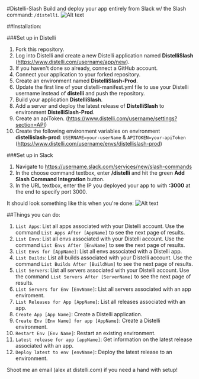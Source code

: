 #Distelli-Slash
Build and deploy your app entirely from Slack w/ the Slash command: `/distelli`.
![Alt text](http://try.distelli.com/hubfs/slack.gif)

##Installation:

###Set up in Distelli
1. Fork this repository.
2. Log into Distelli and create a new Distelli application named **DistelliSlash** (https://www.distelli.com/username/app/new).
3. If you haven't done so already, connect a GitHub account.
4. Connect your application to your forked repository.
5. Create an environment named **DistelliSlash-Prod**.
6. Update the first line of your distelli-manifest.yml file to use your Distelli username instead of **distelli** and push the repository.
7. Build your application **DistelliSlash**.
8. Add a server and deploy the latest release of **DistelliSlash** to environment **DistelliSlash-Prod**.
9. Create an apiToken. (https://www.distelli.com/username/settings?section=API)
10. Create the following environment variables on environment **distellislash-prod**: `USERNAME=your-userName` & `APITOKEN=your-apiToken` (https://www.distelli.com/username/envs/distellislash-prod)

###Set up in Slack
1. Navigate to https://username.slack.com/services/new/slash-commands
2. In the choose command textbox, enter **/distelli** and hit the green **Add Slash Command Integration** button.
3. In the URL textbox, enter the IP you deployed your app to with **:3000** at the end to specify port 3000.

It should look something like this when you're done:
![Alt text](https://monosnap.com/file/IEcnSl09wWXPaHDTEAMpPpXxBXqayz.png)

##Things you can do:
1. `List Apps`: List all apps associated with your Distelli account. Use the command `List Apps After [AppName]` to see the next page of results.
2. `List Envs`: List all envs associated with your Distelli account. Use the command `List Envs After [EnvName]` to see the next page of results.
3. `List Envs for [AppName]`: List all envs associated with a Distelli app.
4. `List Builds`: List all builds associated with your Distelli account. Use the command `List Builds After [BuildNum]` to see the next page of results.
5. `List Servers`: List all servers associated with your Distelli account. Use the command `List Servers After [ServerName]` to see the next page of results.
6. `List Servers for Env [EnvName]`: List all servers associated with an app enviroment.
7. `List Releases for App [AppName]`: List all releases associated with an app.
8. `Create App [App Name]`: Create a Distelli application.
9. `Create Env [Env Name] for app [AppName]`: Create a Distelli environment.
10. `Restart Env [Env Name]`: Restart an existing environment.
11. `Latest release for app [appName]`: Get information on the latest release associated with an app.
12. `Deploy latest to env [envName]`: Deploy the latest release to an environment.

Shoot me an email (alex at distelli.com) if you need a hand with setup!
